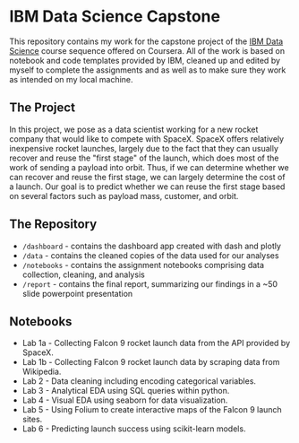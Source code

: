 # IBM Data Science Capstone

This repository contains my work for the capstone project of the [IBM Data Science](https://www.coursera.org/professional-certificates/ibm-data-science) course sequence offered on Coursera. All of the work is based on notebook and code templates provided by IBM, cleaned up and edited by myself to complete the assignments and as well as to make sure they work as intended on my local machine.

## The Project

In this project, we pose as a data scientist working for a new rocket company that would like to compete with SpaceX. SpaceX offers relatively inexpensive rocket launches, largely due to the fact that they can usually recover and reuse the "first stage" of the launch, which does most of the work of sending a payload into orbit. Thus, if we can determine whether we can recover and reuse the first stage, we can largely determine the cost of a launch. Our goal is to predict whether we can reuse the first stage based on several factors such as payload mass, customer, and orbit.


## The Repository

* `/dashboard` - contains the dashboard app created with dash and plotly
* `/data` - contains the cleaned copies of the data used for our analyses
* `/notebooks` - contains the assignment notebooks comprising data collection, cleaning, and analysis
* `/report` - contains the final report, summarizing our findings in a ~50 slide powerpoint presentation


## Notebooks

* Lab 1a - Collecting Falcon 9 rocket launch data from the API provided by SpaceX.
* Lab 1b - Collecting Falcon 9 rocket launch data by scraping data from Wikipedia.
* Lab 2 - Data cleaning including encoding categorical variables.
* Lab 3 - Analytical EDA using SQL queries within python.
* Lab 4 - Visual EDA using seaborn for data visualization.
* Lab 5 - Using Folium to create interactive maps of the Falcon 9 launch sites.
* Lab 6 - Predicting launch success using scikit-learn models.